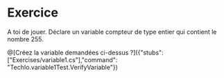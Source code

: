 # Exercice
A toi de jouer.
Déclare un variable compteur de type entier qui contient le nombre 255.

@[Créez la variable demandées ci-dessus ?]({"stubs": ["Exercises/variable1.cs"],"command": "TechIo.variable1Test.VerifyVariable"})
